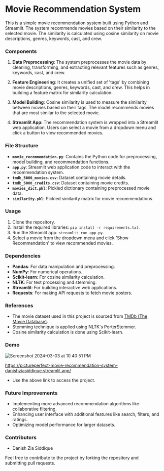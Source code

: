 # **Movie Recommendation System**

This is a simple movie recommendation system built using Python and Streamlit. The system recommends movies based on their similarity to the selected movie. The similarity is calculated using cosine similarity on movie descriptions, genres, keywords, cast, and crew.

### Components

1. **Data Preprocessing**: The system preprocesses the movie data by cleaning, transforming, and extracting relevant features such as genres, keywords, cast, and crew.

2. **Feature Engineering**: It creates a unified set of 'tags' by combining movie descriptions, genres, keywords, cast, and crew. This helps in building a feature matrix for similarity calculation.

3. **Model Building**: Cosine similarity is used to measure the similarity between movies based on their tags. The model recommends movies that are most similar to the selected movie.

4. **Streamlit App**: The recommendation system is wrapped into a Streamlit web application. Users can select a movie from a dropdown menu and click a button to view recommended movies.

### File Structure

- **`movie_recommendation.py`**: Contains the Python code for preprocessing, model building, and recommendation functions.
- **`app.py`**: Streamlit web application code to interact with the recommendation system.
- **`tmdb_5000_movies.csv`**: Dataset containing movie details.
- **`tmdb_5000_credits.csv`**: Dataset containing movie credits.
- **`movies_dict.pkl`**: Pickled dictionary containing preprocessed movie data.
- **`similarity.pkl`**: Pickled similarity matrix for movie recommendations.

### Usage

1. Clone the repository.
2. Install the required libraries: `pip install -r requirements.txt`.
3. Run the Streamlit app: `streamlit run app.py`.
4. Select a movie from the dropdown menu and click 'Show Recommendation' to view recommended movies.

### Dependencies

- **Pandas**: For data manipulation and preprocessing.
- **NumPy**: For numerical operations.
- **Scikit-learn**: For cosine similarity calculation.
- **NLTK**: For text processing and stemming.
- **Streamlit**: For building interactive web applications.
- **Requests**: For making API requests to fetch movie posters.

### References

- The movie dataset used in this project is sourced from [TMDb (The Movie Database)](https://www.themoviedb.org/).
- Stemming technique is applied using NLTK's PorterStemmer.
- Cosine similarity calculation is done using Scikit-learn.

### Demo

![Screenshot 2024-03-03 at 10 40 51 PM](https://github.com/danishziasiddique/Movie-Recommendation-System/assets/82972335/6fae01d6-9700-4d6a-91ff-54e81233e980)

https://pictureperfect-movie-recommendation-system-danishziasiddique.streamlit.app/

- Use the above link to access the project.

### Future Improvements

- Implementing more advanced recommendation algorithms like collaborative filtering.
- Enhancing user interface with additional features like search, filters, and ratings.
- Optimizing model performance for larger datasets.

### Contributors

- Danish Zia Siddique

Feel free to contribute to the project by forking the repository and submitting pull requests.
